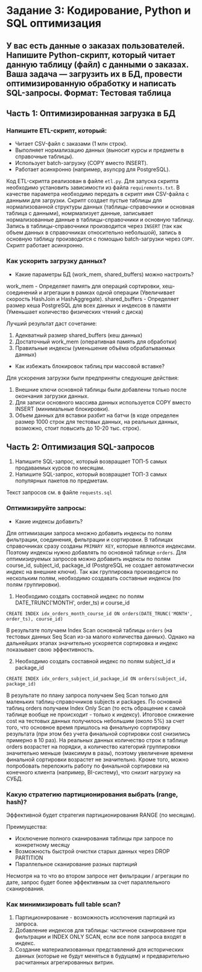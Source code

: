 # Задание 3: Кодирование, Python и SQL оптимизация
## У вас есть данные о заказах пользователей. Напишите Python-скрипт, который читает данную таблицу (файл) с данными о заказах. Ваша задача — загрузить их в БД, провести оптимизированную обработку и написать SQL-запросы. Формат: Тестовая таблица
## Часть 1: Оптимизированная загрузка в БД
### Напишите ETL-скрипт, который:
- Читает CSV-файл с заказами (1 млн строк).
- Выполняет нормализацию данных (выносит курсы и предметы в справочные таблицы).
- Использует batch-загрузку (COPY вместо INSERT).
- Работает асинхронно (например, asyncpg для PostgreSQL).

Код ETL-скрипта реализован в файле `etl.py`. Для запуска скрипта необходимо установить зависимости из файла `requirements.txt`. В качестве параметра необходимо передать в скрипт имя CSV-файла с данными для загрузки. Скрипт создает пустые таблицы для нормализованной структуры данных (таблицы-справочники и основная таблица с данными), номрмализует данные, записывает нормализованные данные в таблицы-справочники и основную таблицу. Запись в таблицы-справочники производится через `INSERT` (так как объем данных в справочниках относительно небольшой), запись в основную таблицу производится с помощью batch-загрузки через `COPY`. Скрипт работает асинхронно.

### Как ускорить загрузку данных?
- Какие параметры БД (work_mem, shared_buffers) можно настроить?

work_mem - Определяет память для операций сортировки, хеш-соединений и агрегации в рамках одной операции (Увеличивает скорость HashJoin и HashAggregate). shared_buffers - Определяет размер кеша PostgreSQL для всех данных и индексов в памяти (Уменьшает количество физических чтений с диска)

Лучший результат даст сочетание:
1. Адекватный размер shared_buffers (кеш данных)
2. Достаточный work_mem (оперативная память для обработки)
3. Правильные индексы (уменьшение объёма обрабатываемых данных)

- Как избежать блокировок таблиц при массовой вставке?

Для ускорения загрузки были предприняты следующие действия:
1.  Внешние ключи основной таблицы были добавлены только после окончания загрузки данных.
2. Для записи основного массива данных используется COPY вместо INSERT (минимальные блокировки).
3. Объем данных для вставки разбит на батчи (в коде определен размер 1000 строк для тестовых данных, на реальных данных, возможно, стоит повысить до 10-20 тыс. строк).

## Часть 2: Оптимизация SQL-запросов
1. Напишите SQL-запрос, который возвращает ТОП-5 самых продаваемых курсов по месяцам.
2. Напишите SQL-запрос, который возвращает ТОП-3 самых популярных пакетов по предметам.

Текст запросов см. в файле `requests.sql`

### Оптимизируйте запросы:
- Какие индексы добавить?

Для оптимизации запроса множно добавить индексы по полям фильтрации, соединения, фильтрации и сортировки. В таблицах справочниках сразу созданы `PRIMARY KEY`, которые являются индексами. Поэтому индексы нужно добавлять по основной таблице `orders`. Для оптимизируемых запросов можно добавить индексы по полям course_id, subject_id, package_id (PostgreSQL не создает автоматически индекс на внешние ключи). Так как группировка производится по нескольким полям, необходимо создавать составные индексы (по полям группировки).

1. Необходимо создать составной индекс по полям DATE_TRUNC('MONTH', order_ts) и course_id

`CREATE INDEX idx_orders_month_course_id ON orders(DATE_TRUNC('MONTH', order_ts), course_id)`

В результате получаем Index Scan основной таблицы `orders` (на тестовых данных Seq Scan из-за малого количества данных). Однако на дальнейших этапах значительно ускоряется сортировка и индекс показывает свою эффективность.

2. Необходимо создать составной индекс по полям subject_id и package_id

`CREATE INDEX idx_orders_subject_id_package_id ON orders(subject_id, package_id)`

В результате по плану запроса получаем Seq Scan только для маленьких таблиц-справочников subjects и packages. По основной таблиц orders получаем Index Only Scan (то есть обращение к самой таблице вообще не происходит - только к индексу). Итоговое снижение cost на тестовых данных получилось небольшим (около 5%) за счет того, что основное время пришлось на финальную сортировку результата (при этом без учета финальной сортировки cost снизились примерно в 10 раз). На реальных данных количество строк в таблице orders возрастет на порядки, а количество категорий группировки значительно меньше (максимум в разы), поэтому увеличение времени финальной сортировки возрастет не значительно. Кроме того, можно попробовать переложить работу по финальной сортировки на конечного клиента (например, BI-систему), что снизит нагрузку на СУБД.

### Какую стратегию партиционирования выбрать (range, hash)?

Эффективной будет стратегия партиционирования RANGE (по месяцам). 

Преимущества:
* Исключение полного сканирования таблицы при запросе по конкретному месяцу
* Возможность быстрой очистки старых данных через DROP PARTITION
* Параллельное сканирование разных партиций

Несмотря на то что во втором запросе нет фильтрации / агрегации по дате, запрос будет более эффективным за счет параллельного сканирования.


### Как минимизировать full table scan?
1. Партиционирование - возможность исключения партиций из запроса.
2. Добавление индексов для таблицы: частичное сканирование при фильтрации и INDEX ONLY SCAN, если все поля запроса входят в индекс.
3. Создание материализованных представлений для исторических данных (которые не будут меняться в будущем) и предварительно расчитанных агрегированных витрин.